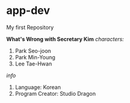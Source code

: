 # app-dev
My first Repository


**What's Wrong with Secretary Kim**
*characters:*
1. Park Seo-joon
2. Park Min-Young
3. Lee Tae-Hwan

*info*
1. Language: Korean
2. Program Creator: Studio Dragon
